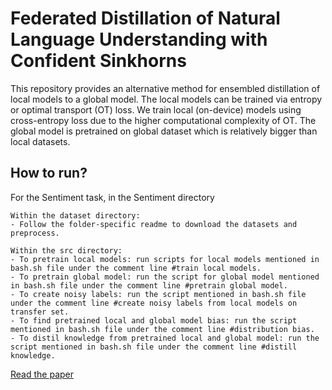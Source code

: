 # Federated Distillation of Natural Language Understanding with Confident Sinkhorns

This repository provides an alternative method for ensembled distillation of local models to a global model. The local models can be trained via entropy or optimal transport (OT) loss. We train local (on-device) models using cross-entropy loss due to the higher computational complexity of OT. The global model is pretrained on global dataset which is relatively bigger than local datasets.

## How to run?

For the Sentiment task, in the Sentiment directory
  
    Within the dataset directory:
    - Follow the folder-specific readme to download the datasets and preprocess.

    Within the src directory:
    - To pretrain local models: run scripts for local models mentioned in bash.sh file under the comment line #train local models.
    - To pretrain global model: run the script for global model mentioned in bash.sh file under the comment line #pretrain global model.
    - To create noisy labels: run the script mentioned in bash.sh file under the comment line #create noisy labels from local models on transfer set.
    - To find pretrained local and global model bias: run the script mentioned in bash.sh file under the comment line #distribution bias.
    - To distil knowledge from pretrained local and global model: run the script mentioned in bash.sh file under the comment line #distill knowledge.


[Read the paper](https://arxiv.org/pdf/2110.02432.pdf)
